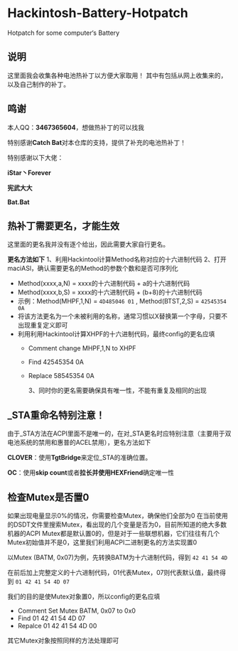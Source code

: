 # Hackintosh-Battery-Hotpatch
Hotpatch for some computer‘s Battery
## 说明

这里面我会收集各种电池热补丁以方便大家取用！
其中有包括从网上收集来的，以及自己制作的补丁。

## 鸣谢

本人QQ：**3467365604**，想做热补丁的可以找我

特别感谢**Catch Bat**对本仓库的支持，提供了补充的电池热补丁！

特别感谢以下大佬：

**iStar丶Forever**

**宪武大大**

**Bat.Bat**

## 热补丁需要更名，才能生效
这里面的更名我并没有逐个给出，因此需要大家自行更名。

**更名方法如下**
1、利用Hackintool计算Method名称对应的十六进制代码
2、打开maciASl，确认需要更名的Method的参数个数和是否可序列化

- Method(xxxx,a,N) = xxxx的十六进制代码 + a的十六进制代码
- Method(xxxx,b,S) = xxxx的十六进制代码 + (b+8)的十六进制代码
- 示例：Method(MHPF,1,N) = `4D485046 01` , Method(BTST,2,S) = `42545354 0A`
- 将该方法更名为一个未被利用的名称，通常习惯以X替换第一个字母，只要不出现重复定义即可
- 利用利用Hackintool计算XHPF的十六进制代码，最终config的更名应填
  - Comment     change MHPF,1,N to XHPF
  
  - Find        42545354 0A

  - Replace     58545354 0A
  
    
  
    3、同时你的更名需要确保具有唯一性，不能有重复及相同的出现

## _STA重命名特别注意！

由于_STA方法在ACPI里面不是唯一的，在对_STA更名时应特别注意（主要用于双电池系统的禁用和惠普的ACEL禁用），更名方法如下

**CLOVER**：使用**TgtBridge**来定位_STA的准确位置。

**OC**：使用**skip count**或者**拉长并使用HEXFriend**确定唯一性

## 检查Mutex是否置0

如果出现电量显示0%的情况，你需要检查Mutex，确保他们全部为0
在当前使用的DSDT文件里搜索Mutex，看出现的几个变量是否为0，目前所知道的绝大多数机器的ACPI Mutex都是默认置0的，但是对于一些联想机器，它们往往有几个Mutex初始值并不是0，这里我们利用ACPI二进制更名的方法实现置0

以Mutex (BATM, 0x07)为例，先转换BATM为十六进制代码，得到 `42 41 54 4D`

在前后加上完整定义的十六进制代码，01代表Mutex，07则代表默认值，最终得到 `01 42 41 54 4D 07`

我们的目的是使Mutex对象置0，所以config的更名应填 

- Comment  Set Mutex BATM, 0x07 to 0x0
- Find     01 42 41 54 4D 07
- Repalce  01 42 41 54 4D 00

其它Mutex对象按照同样的方法处理即可
